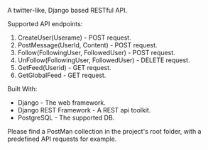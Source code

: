 A twitter-like, Django based RESTful API.

Supported API endpoints:
1. CreateUser(Userame) - POST request.
2. PostMessage(UserId, Content) - POST request.
3. Follow(FollowingUser, FollowedUser) - POST request.
4. UnFollow(FollowingUser, FollowedUser) - DELETE request.
5. GetFeed(Userid) - GET request.
6. GetGlobalFeed - GET request.

Built With:
* Django - The web framework.
* Django REST Framework - A REST api toolkit.
* PostgreSQL - The supported DB.

Please find a PostMan collection in the project's root folder, with a predefined API requests for example.